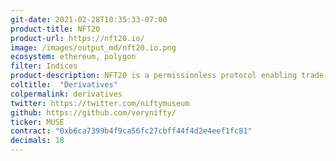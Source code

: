 ```yaml
---
git-date: 2021-02-28T10:35:33-07:00
product-title: NFT20
product-url: https://nft20.io/
image: /images/output_md/nft20.io.png
ecosystem: ethereum, polygon
filter: Indices
product-description: NFT20 is a permissionless protocol enabling trade, swap and sell NFTs that tokenized at indices pools.
coltitle:  "Derivatives"
colpermalink: derivatives
twitter: https://twitter.com/niftymuseum
github: https://github.com/verynifty/
ticker: MUSE
contract: "0xb6ca7399b4f9ca56fc27cbff44f4d2e4eef1fc81"
decimals: 18
---
```

